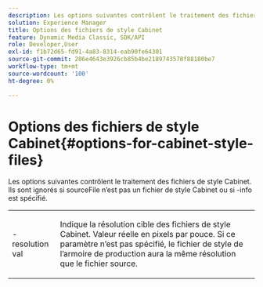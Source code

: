 ```yaml
---
description: Les options suivantes contrôlent le traitement des fichiers de style Cabinet. Ils sont ignorés si sourceFile n’est pas un fichier de style Cabinet ou si -info est spécifié.
solution: Experience Manager
title: Options des fichiers de style Cabinet
feature: Dynamic Media Classic, SDK/API
role: Developer,User
exl-id: f1b72d65-fd91-4a83-8314-eab90fe64301
source-git-commit: 206e4643e3926cb85b4be2189743578f88180be7
workflow-type: tm+mt
source-wordcount: '100'
ht-degree: 0%

---
```


# Options des fichiers de style Cabinet{#options-for-cabinet-style-files}

Les options suivantes contrôlent le traitement des fichiers de style Cabinet. Ils sont ignorés si sourceFile n’est pas un fichier de style Cabinet ou si -info est spécifié.

<table id="simpletable_332B78DDEB6540708844AB54AE321F9B"> 
 <tr class="strow"> 
  <td class="stentry"> <p><span class="codeph">-resolution  <span class="varname"> val</span></span> </p> </td> 
  <td class="stentry"> <p>Indique la résolution cible des fichiers de style Cabinet. Valeur réelle en pixels par pouce. Si ce paramètre n’est pas spécifié, le fichier de style de l’armoire de production aura la même résolution que le fichier source. </p></td> 
 </tr> 
</table>
